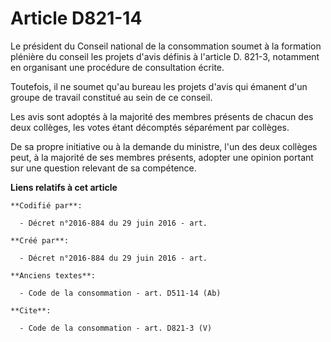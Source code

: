 # Article D821-14

Le président du Conseil national de la consommation soumet à la formation plénière du conseil les projets d'avis définis à
l'article D. 821-3, notamment en organisant une procédure de consultation écrite. 

Toutefois, il ne soumet qu'au bureau les projets d'avis qui émanent d'un groupe de travail constitué au sein de ce conseil. 

Les avis sont adoptés à la majorité des membres présents de chacun des deux collèges, les votes étant décomptés séparément
par collèges. 

De sa propre initiative ou à la demande du ministre, l'un des deux collèges peut, à la majorité de ses membres présents,
adopter une opinion portant sur une question relevant de sa compétence.

**Liens relatifs à cet article**

	**Codifié par**:

	  - Décret n°2016-884 du 29 juin 2016 - art.

	**Créé par**:

	  - Décret n°2016-884 du 29 juin 2016 - art.

	**Anciens textes**:

	  - Code de la consommation - art. D511-14 (Ab)

	**Cite**:

	  - Code de la consommation - art. D821-3 (V)
